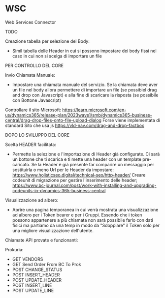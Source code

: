 # WSC
Web Services Connector

TODO

Creazione tabella per selezione del Body:
- Simil tabella delle Header in cui si possono impostare dei body fissi nel caso in cui non si scelga di importare un file 

PER CONTROLLO DEL CORE

Invio Chiamata Manuale:
- Impostare una chiamata manuale del servizio. Se la chiamata deve aver un file nel body allora permettere di importare un file (se possibiel drag and drop con Javascript) e alla fine di scaricare la risposta (se possibile con Bottone Javascript)

Controllare il sito Microsoft:
https://learn.microsoft.com/en-us/dynamics365/release-plan/2023wave1/smb/dynamics365-business-central/drag-drop-files-onto-file-upload-dialog
Forse viene implementata di standard
Sito che usa js
https://vld-nav.com/drag-and-drop-factbox


DOPO LO SVILUPPO DEL CORE

Scelta HEADER facilitata: 
- Permette la selezione e l'importazione di Header già configurate. Ci sarà un bottone che ti scarica e ti mette una header con un template pre-caricato. Se la Header è già presente far comparire un messaggio per sostituirla o meno
Url per le Header da impostare: https://www.holisticseo.digital/technical-seo/http-header/
Creare codeunit di migrazione per gestire l'inserimento delle header;
https://www.bc-journal.com/post/work-with-installing-and-upgrading-codeunits-in-dynamics-365-business-central

Visualizzazione ad albero:
- Aprire una pagina temporanea in cui verrà mostrata una visualizzazione ad albero per i Token bearer e per i Gruppi. Essendo che i token possono appartenere a più chiamata non sarà possibile farlo con dati fisici ma partiamo da una temp in modo da "Sdoppiare" il Token solo per una migliore visualizzazione dell'utente.

Chiamate API provate e funzionanti:

Prokuria:
- GET VENDORS
- GET Send Order From BC To Prok
- POST CHANGE_STATUS
- POST INSERT_HEADER
- POST UPDATE_HEADER
- POST INSERT_LINE
- POST UPDATE_LINE
